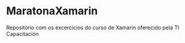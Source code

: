 # MaratonaXamarin

Repositório com os excercícios do curso de Xamarin oferecido pela TI Capacitación

